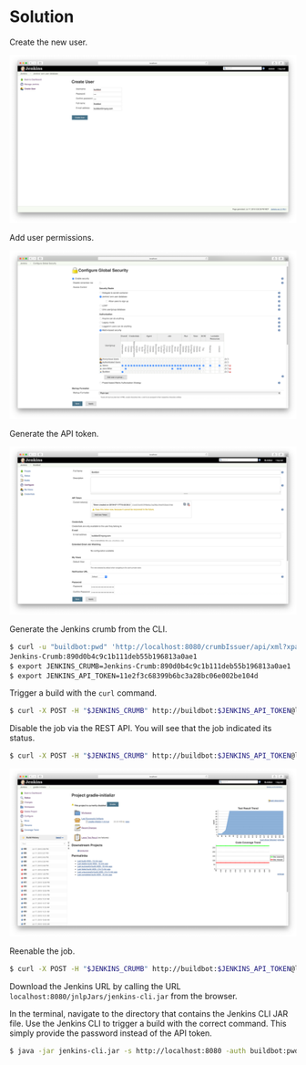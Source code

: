 # Solution

Create the new user.

![Create User](./images/create-user.png)

Add user permissions.

![User Permissions](./images/user-permissions.png)

Generate the API token.

![API Token](./images/api-token.png)

Generate the Jenkins crumb from the CLI.

```bash
$ curl -u "buildbot:pwd" 'http://localhost:8080/crumbIssuer/api/xml?xpath=concat(//crumbRequestField,":",//crumb)'
Jenkins-Crumb:890d0b4c9c1b111deb55b196813a0ae1
$ export JENKINS_CRUMB=Jenkins-Crumb:890d0b4c9c1b111deb55b196813a0ae1
$ export JENKINS_API_TOKEN=11e2f3c68399b6bc3a28bc06e002be104d
```

Trigger a build with the `curl` command.

```bash
$ curl -X POST -H "$JENKINS_CRUMB" http://buildbot:$JENKINS_API_TOKEN@localhost:8080/job/gradle-initializr/build
```

Disable the job via the REST API. You will see that the job indicated its status.

```bash
$ curl -X POST -H "$JENKINS_CRUMB" http://buildbot:$JENKINS_API_TOKEN@localhost:8080/job/gradle-initializr/disable
```

![Disabled Job](./images/disabled-job.png)

Reenable the job.

```bash
$ curl -X POST -H "$JENKINS_CRUMB" http://buildbot:$JENKINS_API_TOKEN@localhost:8080/job/gradle-initializr/enable
```

Download the Jenkins URL by calling the URL `localhost:8080/jnlpJars/jenkins-cli.jar` from the browser.

In the terminal, navigate to the directory that contains the Jenkins CLI JAR file. Use the Jenkins CLI to trigger a build with the correct command. This simply provide the password instead of the API token.

```bash
$ java -jar jenkins-cli.jar -s http://localhost:8080 -auth buildbot:pwd build gradle-initializr
```